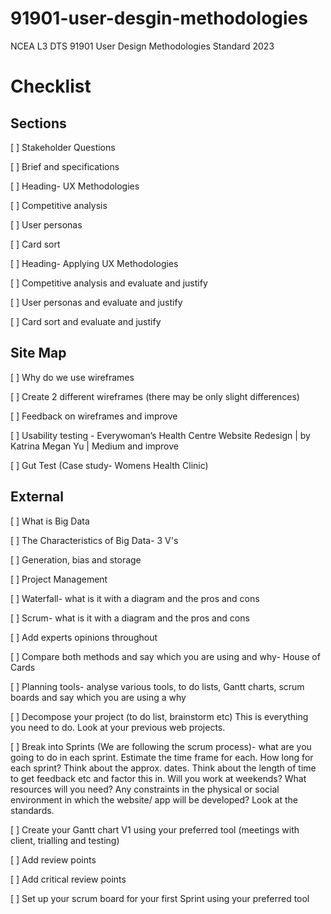 # 91901-user-desgin-methodologies
NCEA L3 DTS 91901 User Design Methodologies Standard 2023

# Checklist

## Sections

[ ] Stakeholder Questions 

[ ] Brief and specifications 

[ ] Heading- UX Methodologies  

[ ] Competitive analysis 

[ ] User personas 

[ ] Card sort 

[ ] Heading- Applying UX Methodologies   

[ ] Competitive analysis and evaluate and justify  

[ ] User personas and evaluate and justify  

[ ] Card sort and evaluate and justify  

## Site Map  

[ ] Why do we use wireframes 

[ ] Create 2 different wireframes (there may be only slight differences) 

[ ] Feedback  on wireframes and improve 

[ ] Usability testing - Everywoman’s Health Centre Website Redesign | by Katrina Megan Yu | Medium and improve 

[ ] Gut Test (Case study- Womens Health Clinic) 

## External  

[ ] What is Big Data 

[ ] The Characteristics of Big Data- 3 V's 

[ ] Generation, bias and storage 

[ ] Project Management 

[ ] Waterfall- what is it with a diagram and the pros and cons 

[ ] Scrum- what is it  with a diagram  and the pros and cons 

[ ] Add experts opinions throughout 

[ ] Compare both methods and say which you are using and why- House of Cards 

[ ] Planning tools- analyse various tools, to do lists, Gantt charts, scrum boards and say which you are using a why 

[ ] Decompose your project (to do list, brainstorm etc) This is everything you need to do. Look at your previous web projects. 

[ ] Break into Sprints (We are following the scrum process)- what are you going to do in each sprint. Estimate the time frame for each. How long for each sprint? Think about the approx. dates. Think about the length of time to get feedback etc and factor this in. Will you work at weekends? What resources will you need? Any constraints in the physical or social environment in which the website/ app will be developed? Look at the standards.  

[ ] Create your Gantt chart V1 using your preferred tool (meetings with client, trialling and testing) 

[ ] Add review points 

[ ] Add critical review points 

[ ] Set up your scrum board for your first Sprint using your preferred tool 